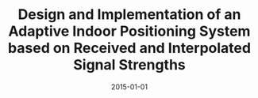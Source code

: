---
abstract: ''
authors:
- Patrick Favre-Bulle
date: '2015-01-01'
featured: false
publication_types:
- '7'
publishDate: '2015-01-01'
title: Design and Implementation of an Adaptive Indoor Positioning System based on
  Received and Interpolated Signal Strengths
url_pdf: ''
---